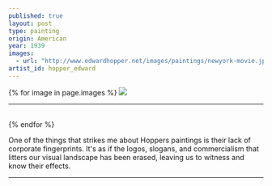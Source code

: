 ```yaml
---
published: true
layout: post
type: painting
origin: American
year: 1939
images:
  - url: "http://www.edwardhopper.net/images/paintings/newyork-movie.jpg"
artist_id: hopper_edward
---
```


<div class ="main-image">
{% for image in page.images %}
<img src="{{ site.baseurl }}{{ image.url }}" class="">
<br>
<hr>
<br>
{% endfor %}
</div>

One of the things that strikes me about Hoppers paintings is their lack of corporate fingerprints. It's as if the logos, slogans, and commercialism that litters our visual landscape has been erased, leaving us to witness and know their effects.

<hr>